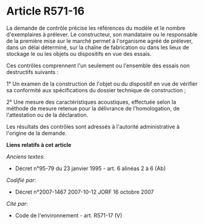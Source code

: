 # Article R571-16

La demande de contrôle précise les références du modèle et le nombre d'exemplaires à prélever. Le constructeur, son
mandataire ou le responsable de la première mise sur le marché permet à l'organisme agréé de prélever, dans un délai
déterminé, sur la chaîne de fabrication ou dans les lieux de stockage le ou les objets ou dispositifs en vue des essais.

Ces contrôles comprennent l'un seulement ou l'ensemble des essais non destructifs suivants :

1° Un examen de la construction de l'objet ou du dispositif en vue de vérifier sa conformité aux spécifications du dossier
technique de construction ;

2° Une mesure des caractéristiques acoustiques, effectuée selon la méthode de mesure retenue pour la délivrance de
l'homologation, de l'attestation ou de la déclaration.

Les résultats des contrôles sont adressés à l'autorité administrative à l'origine de la demande.

**Liens relatifs à cet article**

_Anciens textes_:

  - Décret n°95-79 du 23 janvier 1995 - art. 6 alinéas 2 à 6 (Ab)

_Codifié par_:

  - Décret n°2007-1467 2007-10-12 JORF 16 octobre 2007

_Cité par_:

  - Code de l'environnement - art. R571-17 (V)
